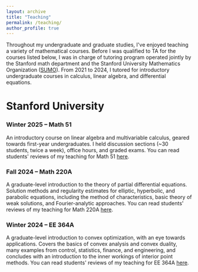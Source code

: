 ```yaml
---
layout: archive
title: "Teaching"
permalink: /teaching/
author_profile: true
---
```


Throughout my undergraduate and graduate studies, I've enjoyed teaching a variety of mathematical courses. Before I was qualified to TA for the courses listed below, I was in charge of tutoring program operated jointly by the Stanford math department and the Stanford University Mathematics Organization ([SUMO](https://sumo.stanford.edu/tutoring.html)). From 2021 to 2024, I tutored for introductory undergraduate courses in calculus, linear algebra, and differential equations. 

# Stanford University

### Winter 2025 – Math 51

An introductory course on linear algebra and multivariable calculus, geared towards first-year undergraduates. I held discussion sections (~30 students, twice a week), office hours, and graded exams. You can read students' reviews of my teaching for Math 51 [here](../files/JakeHofgard_math51_reviews.pdf).

### Fall 2024 – Math 220A

A graduate-level introduction to the theory of partial differential equations. Solution methods and regularity estimates for elliptic, hyperbolic, and parabolic equations, including the method of characteristics, basic theory of weak solutions, and Fourier-analytic approaches. You can read students' reviews of my teaching for Math 220A [here](../files/JakeHofgard_math220a_reviews.pdf).

### Winter 2024 – EE 364A

A graduate-level introduction to convex optimization, with an eye towards applications. Covers the basics of convex analysis and convex duality, many examples from control, statistics, finance, and engineering, and concludes with an introduction to the inner workings of interior point methods. You can read students' reviews of my teaching for EE 364A [here](../files/JakeHofgard_ee364a_reviews.pdf).
